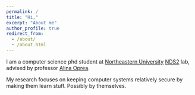 ```yaml
---
permalink: /
title: "Hi,"
excerpt: "About me"
author_profile: true
redirect_from: 
  - /about/
  - /about.html
---
```


I am a computer science phd student at [Northeastern University](https://www.northeastern.edu/) [NDS2](https://nds2.ccs.neu.edu/) lab, advised by professor [Alina Oprea](http://www.ccs.neu.edu/home/alina/).

My research focuses on keeping computer systems relatively secure by making them learn stuff. Possibly by themselves.

